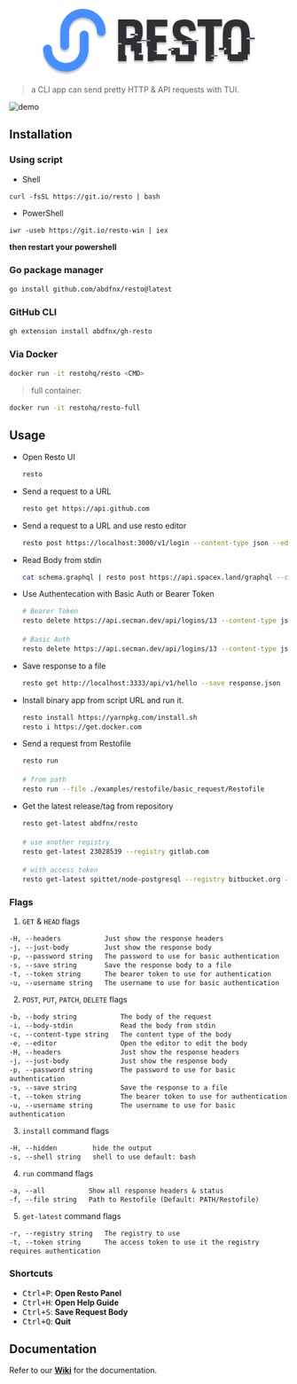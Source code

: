 <p align="center">
  <img src="./.github/assets/logo.svg" height="120px" />
</p>

> a CLI app can send pretty HTTP & API requests with TUI.

![demo](https://user-images.githubusercontent.com/64256993/145669325-d9f122d9-c562-417f-a223-a7f2b1c49adb.gif)

## Installation

### Using script

* Shell

```
curl -fsSL https://git.io/resto | bash
```

* PowerShell

```
iwr -useb https://git.io/resto-win | iex
```

**then restart your powershell**

### Go package manager

  ```bash
  go install github.com/abdfnx/resto@latest
  ```

### GitHub CLI
  
  ```bash
  gh extension install abdfnx/gh-resto
  ```

### Via Docker

  ```bash
  docker run -it restohq/resto <CMD>
  ```

  > full container:

  ```bash
  docker run -it restohq/resto-full
  ```

## Usage

* Open Resto UI

  ```bash
  resto
  ```

* Send a request to a URL

  ```bash
  resto get https://api.github.com
  ```

* Send a request to a URL and use resto editor

  ```bash
  resto post https://localhost:3000/v1/login --content-type json --editor
  ```

* Read Body from stdin

  ```bash
  cat schema.graphql | resto post https://api.spacex.land/graphql --content-type graphql --body-stdin
  ```

* Use Authentecation with Basic Auth or Bearer Token

  ```bash
  # Bearer Token
  resto delete https://api.secman.dev/api/logins/13 --content-type json --token TOKEN
  
  # Basic Auth
  resto delete https://api.secman.dev/api/logins/13 --content-type json --username USERNAME --password PASSWORD
  ```

* Save response to a file

  ```bash
  resto get http://localhost:3333/api/v1/hello --save response.json
  ```
  
* Install binary app from script URL and run it.

  ```bash
  resto install https://yarnpkg.com/install.sh
  resto i https://get.docker.com
  ```

* Send a request from Restofile

  ```bash
  resto run

  # from path
  resto run --file ./examples/restofile/basic_request/Restofile
  ```
  
* Get the latest release/tag from repository
  ```bash
  resto get-latest abdfnx/resto
  
  # use another registry
  resto get-latest 23028539 --registry gitlab.com
  
  # with access token
  resto get-latest spittet/node-postgresql --registry bitbucket.org --token YOUR-ACCESS-TOKEN
  ```

### Flags

1. `GET` & `HEAD` flags

  ```
  -H, --headers           Just show the response headers
  -j, --just-body         Just show the response body
  -p, --password string   The password to use for basic authentication
  -s, --save string       Save the response body to a file
  -t, --token string      The bearer token to use for authentication
  -u, --username string   The username to use for basic authentication
  ```

2. `POST`, `PUT`, `PATCH`, `DELETE` flags

  ```
  -b, --body string           The body of the request
  -i, --body-stdin            Read the body from stdin
  -c, --content-type string   The content type of the body
  -e, --editor                Open the editor to edit the body
  -H, --headers               Just show the response headers
  -j, --just-body             Just show the response body
  -p, --password string       The password to use for basic authentication
  -s, --save string           Save the response to a file
  -t, --token string          The bearer token to use for authentication
  -u, --username string       The username to use for basic authentication
  ```
  
3. `install` command flags

  ```
  -H, --hidden         hide the output
  -s, --shell string   shell to use default: bash
  ```
  
4. `run` command flags

  ```
  -a, --all           Show all response headers & status
  -f, --file string   Path to Restofile (Default: PATH/Restofile)
  ```
  
5. `get-latest` command flags

  ```
  -r, --registry string   The registry to use
  -t, --token string      The access token to use it the registry requires authentication
  ```

### Shortcuts

- <kbd>Ctrl+P</kbd>: **Open Resto Panel**
- <kbd>Ctrl+H</kbd>: **Open Help Guide**
- <kbd>Ctrl+S</kbd>: **Save Request Body**
- <kbd>Ctrl+Q</kbd>: **Quit**

## Documentation

Refer to our [**Wiki**](https://github.com/abdfnx/resto/wiki) for the documentation.
